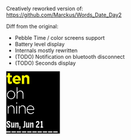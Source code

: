 
Creatively reworked version of: https://github.com/Marckus/Words_Date_Day2

Diff from the original:
 - Pebble Time / color screens support
 - Battery level display
 - Internals mostly rewritten
 - (TODO) Notification on bluetooth disconnect
 - (TODO) Seconds display

![Screenshots](/screenshots.gif?raw=true "Screenshots")
